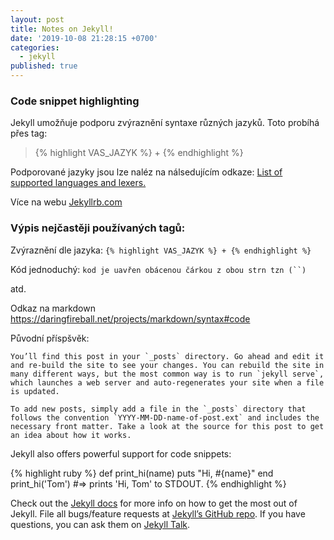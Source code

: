 ```yaml
---
layout: post
title: Notes on Jekyll!
date: '2019-10-08 21:28:15 +0700'
categories:
  - jekyll
published: true
---
```

### Code snippet highlighting
Jekyll umožňuje podporu zvýraznění syntaxe různých jazyků. Toto probíhá přes tag:

>{% highlight VAS_JAZYK %} + {% endhighlight %}

Podporované jazyky jsou lze naléz na nálsedujícím odkaze:
[List of supported languages and lexers.](https://github.com/rouge-ruby/rouge/wiki/List-of-supported-languages-and-lexers)

Více na webu [Jekyllrb.com](https://jekyllrb.com/docs/liquid/tags/)

### Výpis nejčastěji používaných tagů:

Zvýraznění dle jazyka:
`{% highlight VAS_JAZYK %} + {% endhighlight %}`

Kód jednoduchý:
`kod je uavřen obácenou čárkou z obou strn tzn (``)`

atd.

Odkaz na markdown https://daringfireball.net/projects/markdown/syntax#code


Původní příspšvěk:
```
You’ll find this post in your `_posts` directory. Go ahead and edit it and re-build the site to see your changes. You can rebuild the site in many different ways, but the most common way is to run `jekyll serve`, which launches a web server and auto-regenerates your site when a file is updated.

To add new posts, simply add a file in the `_posts` directory that follows the convention `YYYY-MM-DD-name-of-post.ext` and includes the necessary front matter. Take a look at the source for this post to get an idea about how it works.
```
Jekyll also offers powerful support for code snippets:

{% highlight ruby %}
def print_hi(name)
  puts "Hi, #{name}"
end
print_hi('Tom')
#=> prints 'Hi, Tom' to STDOUT.
{% endhighlight %}

Check out the [Jekyll docs][jekyll-docs] for more info on how to get the most out of Jekyll. File all bugs/feature requests at [Jekyll’s GitHub repo][jekyll-gh]. If you have questions, you can ask them on [Jekyll Talk][jekyll-talk].

[jekyll-docs]: http://jekyllrb.com/docs/home
[jekyll-gh]:   https://github.com/jekyll/jekyll
[jekyll-talk]: https://talk.jekyllrb.com/
